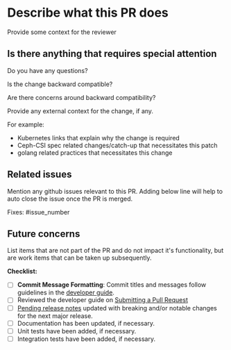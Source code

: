 <!-- Please take a look at our [Contributing](https://github.com/ceph/ceph-csi-operator/blob/main/docs/development-guide.md#Code-contribution-workflow)
documentation before submitting a Pull Request!
Thank you for contributing to ceph-csi-operator! -->

# Describe what this PR does #

Provide some context for the reviewer

## Is there anything that requires special attention ##

Do you have any questions?

Is the change backward compatible?

Are there concerns around backward compatibility?

Provide any external context for the change, if any.

For example:

* Kubernetes links that explain why the change is required
* Ceph-CSI spec related changes/catch-up that necessitates this patch
* golang related practices that necessitates this change

## Related issues ##

Mention any github issues relevant to this PR. Adding below line
will help to auto close the issue once the PR is merged.

Fixes: #issue_number

## Future concerns ##

List items that are not part of the PR and do not impact it's
functionality, but are work items that can be taken up subsequently.

**Checklist:**

* [ ] **Commit Message Formatting**: Commit titles and messages follow
  guidelines in the [developer
  guide](https://github.com/ceph/ceph-csi-operator/blob/main/docs/development-guide.md#commit-messages).
* [ ] Reviewed the developer guide on [Submitting a Pull
  Request](https://github.com/ceph/ceph-csi-operator/blob/main/docs/development-guide.md#development-workflow)
* [ ] [Pending release
  notes](https://github.com/ceph/ceph-csi-operator/blob/main/PendingReleaseNotes.md)
  updated with breaking and/or notable changes for the next major release.
* [ ] Documentation has been updated, if necessary.
* [ ] Unit tests have been added, if necessary.
* [ ] Integration tests have been added, if necessary.
